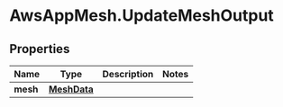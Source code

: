 # AwsAppMesh.UpdateMeshOutput

## Properties

Name | Type | Description | Notes
------------ | ------------- | ------------- | -------------
**mesh** | [**MeshData**](MeshData.md) |  | 


